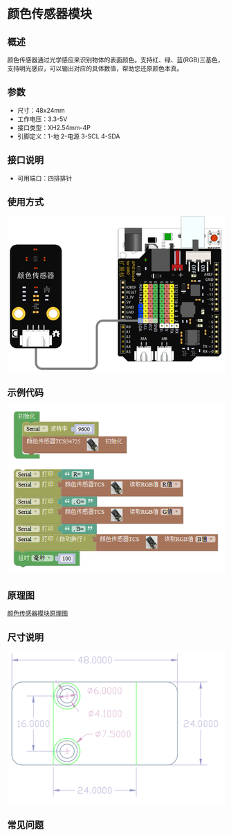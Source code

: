 # 颜色传感器模块

## 概述

颜色传感器通过光学感应来识别物体的表面颜色。支持红、绿、蓝\(RGB\)三基色，支持明光感应，可以输出对应的具体数值，帮助您还原颜色本真。

## 参数

* 尺寸：48x24mm
* 工作电压：3.3-5V
* 接口类型：XH2.54mm-4P
* 引脚定义：1-地 2-电源 3-SCL 4-SDA

## 接口说明

* 可用端口：四排排针

## 使用方式

![](../../.gitbook/assets/arduino-19.png)

## 示例代码

![](../../.gitbook/assets/arduino-81.png)

## 原理图

[颜色传感器模块原理图](https://github.com/Haohaodada-official/docs/blob/master/jiao-xue-chan-pin/pdf/yuan-li-tu/颜色传感器.pdf)

## 尺寸说明

![](../../.gitbook/assets/arduino-01.png)

## 常见问题

